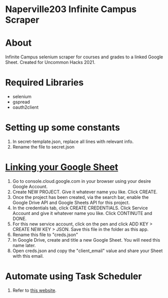 # Naperville203 Infinite Campus Scraper
# About
Infinite Campus selenium scraper for courses and grades to a linked Google Sheet. Created for Uncommon Hacks 2021.

# Required Libraries
- selenium
- gspread
- oauth2client

# Setting up some constants
1. In secret-template.json, replace all lines with relevant info.
2. Rename the file to secret.json

# [Linking your Google Sheet](https://www.youtube.com/watch?v=cnPlKLEGR7E)
1. Go to console.cloud.google.com in your browser using your desire Google Account.
2. Create NEW PROJECT. Give it whatever name you like. Click CREATE.
3. Once the project has been created, via the search bar, enable the Google Drive API and Google Sheets API for this project.
4. In the credentials tab, click CREATE CREDENTIALS. Click Service Account and give it whatever name you like. Click CONTINUTE and DONE.
5. For this new service account, click on the pen and click ADD KEY > CREATE NEW KEY > JSON. Save this file in the folder as this app.
6. Rename this file to "creds.json"
7. In Google Drive, create and title a new Google Sheet. You will need this name later.
8. Open creds.json and copy the "client_email" value and share your Sheet with this email.

# Automate using Task Scheduler
1. Refer to [this website](https://www.kdnuggets.com/2019/09/automate-python-scripts-task-scheduler.html).
